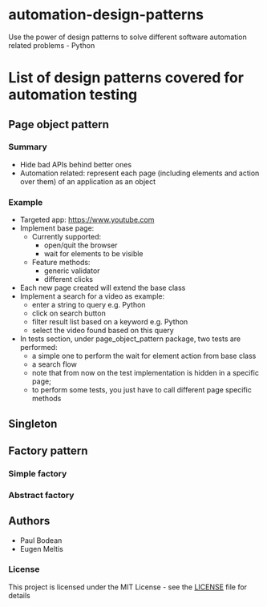 # automation-design-patterns
Use the power of design patterns to solve different software automation related problems - Python

# List of design patterns covered for automation testing

## Page object pattern
### Summary
* Hide bad APIs behind better ones
* Automation related: represent each page (including elements and action over them) of an application as an object
 
### Example
* Targeted app: https://www.youtube.com
* Implement base page:
    * Currently supported:
        * open/quit the browser
        * wait for elements to be visible
    * Feature methods:
        * generic validator
        * different clicks
* Each new page created will extend the base class
* Implement a search for a video as example:
    * enter a string to query e.g. Python
    * click on search button
    * filter result list based on a keyword e.g. Python
    * select the video found based on this query
* In tests section, under page_object_pattern package, two tests are performed:
    * a simple one to perform the wait for element action from base class
    * a search flow
    * note that from now on the test implementation is hidden in a specific page; 
    * to perform some tests, you just have to call different page specific methods        

## Singleton 

## Factory pattern
### Simple factory
### Abstract factory

## Authors
* Paul Bodean
* Eugen Meltis

### License

This project is licensed under the MIT License - see the [LICENSE](./LICENSE) file for details
